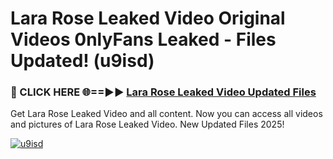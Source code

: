 # Lara Rose Leaked Video Original Videos 0nlyFans Leaked - Files Updated! (u9isd)

<h3>🔴 CLICK HERE 🌐==►► <a href="https://tinyurl.com/2jnfzry5" rel="nofollow">Lara Rose Leaked Video Updated Files</a></h3>

Get Lara Rose Leaked Video and all content. Now you can access all videos and pictures of Lara Rose Leaked Video. New Updated Files 2025!

[![u9isd](https://i.imgur.com/GyGTBgg.gif)](https://tinyurl.com/2jnfzry5)
